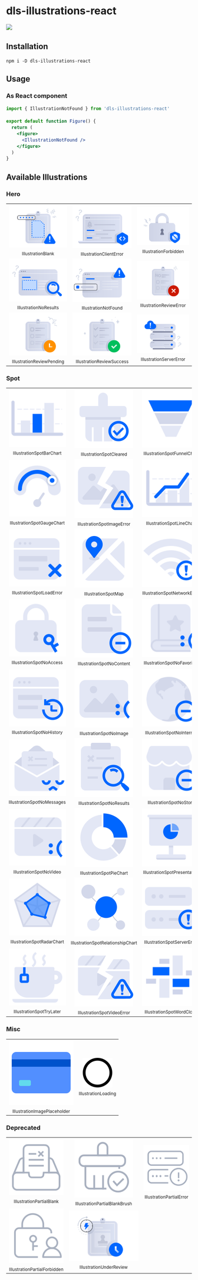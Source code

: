 # dls-illustrations-react

![](https://img.shields.io/npm/v/dls-illustrations-react.svg)

## Installation

```shell
npm i -D dls-illustrations-react
```

## Usage

### As React component

```jsx
import { IllustrationNotFound } from 'dls-illustrations-react'

export default function Figure() {
  return (
    <figure>
      <IllustrationNotFound />
    </figure>
  )
}
```

## Available Illustrations

<!-- assets:start -->
### Hero

<table><tr><td align="center"><img src="https://raw.githubusercontent.com/ecomfe/dls-illustrations/master/raw/hero/blank.svg"/><br/><sub>IllustrationBlank</sub></td><td align="center"><img src="https://raw.githubusercontent.com/ecomfe/dls-illustrations/master/raw/hero/client-error.svg"/><br/><sub>IllustrationClientError</sub></td><td align="center"><img src="https://raw.githubusercontent.com/ecomfe/dls-illustrations/master/raw/hero/forbidden.svg"/><br/><sub>IllustrationForbidden</sub></td></tr><tr><td align="center"><img src="https://raw.githubusercontent.com/ecomfe/dls-illustrations/master/raw/hero/no-results.svg"/><br/><sub>IllustrationNoResults</sub></td><td align="center"><img src="https://raw.githubusercontent.com/ecomfe/dls-illustrations/master/raw/hero/not-found.svg"/><br/><sub>IllustrationNotFound</sub></td><td align="center"><img src="https://raw.githubusercontent.com/ecomfe/dls-illustrations/master/raw/hero/review-error.svg"/><br/><sub>IllustrationReviewError</sub></td></tr><tr><td align="center"><img src="https://raw.githubusercontent.com/ecomfe/dls-illustrations/master/raw/hero/review-pending.svg"/><br/><sub>IllustrationReviewPending</sub></td><td align="center"><img src="https://raw.githubusercontent.com/ecomfe/dls-illustrations/master/raw/hero/review-success.svg"/><br/><sub>IllustrationReviewSuccess</sub></td><td align="center"><img src="https://raw.githubusercontent.com/ecomfe/dls-illustrations/master/raw/hero/server-error.svg"/><br/><sub>IllustrationServerError</sub></td></tr></table>

### Spot

<table><tr><td align="center"><img src="https://raw.githubusercontent.com/ecomfe/dls-illustrations/master/raw/spot/spot-bar-chart.svg"/><br/><sub>IllustrationSpotBarChart</sub></td><td align="center"><img src="https://raw.githubusercontent.com/ecomfe/dls-illustrations/master/raw/spot/spot-cleared.svg"/><br/><sub>IllustrationSpotCleared</sub></td><td align="center"><img src="https://raw.githubusercontent.com/ecomfe/dls-illustrations/master/raw/spot/spot-funnel-chart.svg"/><br/><sub>IllustrationSpotFunnelChart</sub></td></tr><tr><td align="center"><img src="https://raw.githubusercontent.com/ecomfe/dls-illustrations/master/raw/spot/spot-gauge-chart.svg"/><br/><sub>IllustrationSpotGaugeChart</sub></td><td align="center"><img src="https://raw.githubusercontent.com/ecomfe/dls-illustrations/master/raw/spot/spot-image-error.svg"/><br/><sub>IllustrationSpotImageError</sub></td><td align="center"><img src="https://raw.githubusercontent.com/ecomfe/dls-illustrations/master/raw/spot/spot-line-chart.svg"/><br/><sub>IllustrationSpotLineChart</sub></td></tr><tr><td align="center"><img src="https://raw.githubusercontent.com/ecomfe/dls-illustrations/master/raw/spot/spot-load-error.svg"/><br/><sub>IllustrationSpotLoadError</sub></td><td align="center"><img src="https://raw.githubusercontent.com/ecomfe/dls-illustrations/master/raw/spot/spot-map.svg"/><br/><sub>IllustrationSpotMap</sub></td><td align="center"><img src="https://raw.githubusercontent.com/ecomfe/dls-illustrations/master/raw/spot/spot-network-error.svg"/><br/><sub>IllustrationSpotNetworkError</sub></td></tr><tr><td align="center"><img src="https://raw.githubusercontent.com/ecomfe/dls-illustrations/master/raw/spot/spot-no-access.svg"/><br/><sub>IllustrationSpotNoAccess</sub></td><td align="center"><img src="https://raw.githubusercontent.com/ecomfe/dls-illustrations/master/raw/spot/spot-no-content.svg"/><br/><sub>IllustrationSpotNoContent</sub></td><td align="center"><img src="https://raw.githubusercontent.com/ecomfe/dls-illustrations/master/raw/spot/spot-no-favorites.svg"/><br/><sub>IllustrationSpotNoFavorites</sub></td></tr><tr><td align="center"><img src="https://raw.githubusercontent.com/ecomfe/dls-illustrations/master/raw/spot/spot-no-history.svg"/><br/><sub>IllustrationSpotNoHistory</sub></td><td align="center"><img src="https://raw.githubusercontent.com/ecomfe/dls-illustrations/master/raw/spot/spot-no-image.svg"/><br/><sub>IllustrationSpotNoImage</sub></td><td align="center"><img src="https://raw.githubusercontent.com/ecomfe/dls-illustrations/master/raw/spot/spot-no-internet.svg"/><br/><sub>IllustrationSpotNoInternet</sub></td></tr><tr><td align="center"><img src="https://raw.githubusercontent.com/ecomfe/dls-illustrations/master/raw/spot/spot-no-messages.svg"/><br/><sub>IllustrationSpotNoMessages</sub></td><td align="center"><img src="https://raw.githubusercontent.com/ecomfe/dls-illustrations/master/raw/spot/spot-no-results.svg"/><br/><sub>IllustrationSpotNoResults</sub></td><td align="center"><img src="https://raw.githubusercontent.com/ecomfe/dls-illustrations/master/raw/spot/spot-no-store.svg"/><br/><sub>IllustrationSpotNoStore</sub></td></tr><tr><td align="center"><img src="https://raw.githubusercontent.com/ecomfe/dls-illustrations/master/raw/spot/spot-no-video.svg"/><br/><sub>IllustrationSpotNoVideo</sub></td><td align="center"><img src="https://raw.githubusercontent.com/ecomfe/dls-illustrations/master/raw/spot/spot-pie-chart.svg"/><br/><sub>IllustrationSpotPieChart</sub></td><td align="center"><img src="https://raw.githubusercontent.com/ecomfe/dls-illustrations/master/raw/spot/spot-presentation.svg"/><br/><sub>IllustrationSpotPresentation</sub></td></tr><tr><td align="center"><img src="https://raw.githubusercontent.com/ecomfe/dls-illustrations/master/raw/spot/spot-radar-chart.svg"/><br/><sub>IllustrationSpotRadarChart</sub></td><td align="center"><img src="https://raw.githubusercontent.com/ecomfe/dls-illustrations/master/raw/spot/spot-relationship-chart.svg"/><br/><sub>IllustrationSpotRelationshipChart</sub></td><td align="center"><img src="https://raw.githubusercontent.com/ecomfe/dls-illustrations/master/raw/spot/spot-server-error.svg"/><br/><sub>IllustrationSpotServerError</sub></td></tr><tr><td align="center"><img src="https://raw.githubusercontent.com/ecomfe/dls-illustrations/master/raw/spot/spot-try-later.svg"/><br/><sub>IllustrationSpotTryLater</sub></td><td align="center"><img src="https://raw.githubusercontent.com/ecomfe/dls-illustrations/master/raw/spot/spot-video-error.svg"/><br/><sub>IllustrationSpotVideoError</sub></td><td align="center"><img src="https://raw.githubusercontent.com/ecomfe/dls-illustrations/master/raw/spot/spot-word-cloud.svg"/><br/><sub>IllustrationSpotWordCloud</sub></td></tr></table>

### Misc

<table><tr><td align="center"><img src="https://raw.githubusercontent.com/ecomfe/dls-illustrations/master/raw/misc/image-placeholder.svg"/><br/><sub>IllustrationImagePlaceholder</sub></td><td align="center"><img src="https://raw.githubusercontent.com/ecomfe/dls-illustrations/master/raw/misc/loading.svg"/><br/><sub>IllustrationLoading</sub></td></tr></table>

### Deprecated

<table><tr><td align="center"><img src="https://raw.githubusercontent.com/ecomfe/dls-illustrations/master/raw/deprecated/partial-blank.svg"/><br/><sub>IllustrationPartialBlank</sub></td><td align="center"><img src="https://raw.githubusercontent.com/ecomfe/dls-illustrations/master/raw/deprecated/partial-blank-brush.svg"/><br/><sub>IllustrationPartialBlankBrush</sub></td><td align="center"><img src="https://raw.githubusercontent.com/ecomfe/dls-illustrations/master/raw/deprecated/partial-error.svg"/><br/><sub>IllustrationPartialError</sub></td></tr><tr><td align="center"><img src="https://raw.githubusercontent.com/ecomfe/dls-illustrations/master/raw/deprecated/partial-forbidden.svg"/><br/><sub>IllustrationPartialForbidden</sub></td><td align="center"><img src="https://raw.githubusercontent.com/ecomfe/dls-illustrations/master/raw/deprecated/under-review.svg"/><br/><sub>IllustrationUnderReview</sub></td><td></td></tr></table>
<!-- assets:end -->
